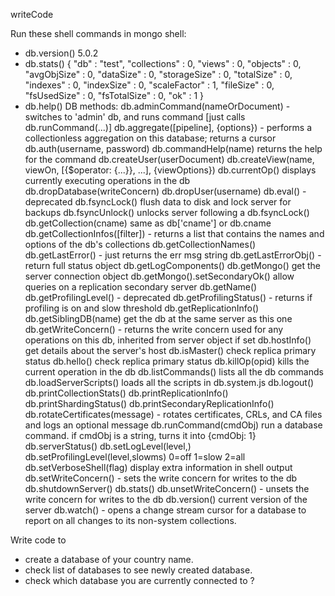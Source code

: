 writeCode

Run these shell commands in mongo shell:

- db.version() 5.0.2
- db.stats()
  {
  "db" : "test",
  "collections" : 0,
  "views" : 0,
  "objects" : 0,
  "avgObjSize" : 0,
  "dataSize" : 0,
  "storageSize" : 0,
  "totalSize" : 0,
  "indexes" : 0,
  "indexSize" : 0,
  "scaleFactor" : 1,
  "fileSize" : 0,
  "fsUsedSize" : 0,
  "fsTotalSize" : 0,
  "ok" : 1
  }
- db.help()
  DB methods:
  db.adminCommand(nameOrDocument) - switches to 'admin' db, and runs command [just calls db.runCommand(...)]
  db.aggregate([pipeline], {options}) - performs a collectionless aggregation on this database; returns a cursor
  db.auth(username, password)
  db.commandHelp(name) returns the help for the command
  db.createUser(userDocument)
  db.createView(name, viewOn, [{$operator: {...}}, ...], {viewOptions})
  db.currentOp() displays currently executing operations in the db
  db.dropDatabase(writeConcern)
  db.dropUser(username)
  db.eval() - deprecated
  db.fsyncLock() flush data to disk and lock server for backups
  db.fsyncUnlock() unlocks server following a db.fsyncLock()
  db.getCollection(cname) same as db['cname'] or db.cname
  db.getCollectionInfos([filter]) - returns a list that contains the names and options of the db's collections
  db.getCollectionNames()
  db.getLastError() - just returns the err msg string
  db.getLastErrorObj() - return full status object
  db.getLogComponents()
  db.getMongo() get the server connection object
  db.getMongo().setSecondaryOk() allow queries on a replication secondary server
  db.getName()
  db.getProfilingLevel() - deprecated
  db.getProfilingStatus() - returns if profiling is on and slow threshold
  db.getReplicationInfo()
  db.getSiblingDB(name) get the db at the same server as this one
  db.getWriteConcern() - returns the write concern used for any operations on this db, inherited from server object if set
  db.hostInfo() get details about the server's host
  db.isMaster() check replica primary status
  db.hello() check replica primary status
  db.killOp(opid) kills the current operation in the db
  db.listCommands() lists all the db commands
  db.loadServerScripts() loads all the scripts in db.system.js
  db.logout()
  db.printCollectionStats()
  db.printReplicationInfo()
  db.printShardingStatus()
  db.printSecondaryReplicationInfo()
  db.rotateCertificates(message) - rotates certificates, CRLs, and CA files and logs an optional message
  db.runCommand(cmdObj) run a database command. if cmdObj is a string, turns it into {cmdObj: 1}
  db.serverStatus()
  db.setLogLevel(level,<component>)
  db.setProfilingLevel(level,slowms) 0=off 1=slow 2=all
  db.setVerboseShell(flag) display extra information in shell output
  db.setWriteConcern(<write concern doc>) - sets the write concern for writes to the db
  db.shutdownServer()
  db.stats()
  db.unsetWriteConcern(<write concern doc>) - unsets the write concern for writes to the db
  db.version() current version of the server
  db.watch() - opens a change stream cursor for a database to report on all changes to its non-system collections.

Write code to

- create a database of your country name.
- check list of databases to see newly created database.
- check which database you are currently connected to ?
